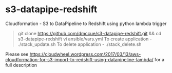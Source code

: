 # s3-datapipe-redshift
Cloudformation - S3 to DataPipeline to Redshift using python lambda trigger


> git clone https://github.com/dmccue/s3-datapipe-redshift.git && cd s3-datapipe-redshift
> vi ansible/vars.yml
> To create application - ./stack_update.sh
> To delete application - ./stack_delete.sh

Please see https://cloudwheel.wordpress.com/2017/03/13/aws-cloudformation-for-s3-import-to-redshift-using-datapipeline-lambda/ for a full description
